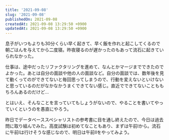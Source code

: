 ```yaml
---
title: '2021-09-08'
slug: '2021-09-08'
publishedOn: 2021-09-08
createdAt: 2021-09-08 13:29:50 +0900
updatedAt: 2021-09-08 13:29:50 +0900
---
```

息子がいつもよりも30分くらい早く起きて、早く飯を作れと起こしてくるので朝ごはんを与えてから二度寝。昨夜寝るのが遅かったのもあって流石に起きていられなかった。

仕事は、途中だったリファクタリングを進めて、なんとかマージまでできたのでよかった。あとは自分の面談や他の人の面談など。自分の面談では、数年後を見て動くってのができてないと毎回思ってしまうので、行動を変えないといけないと思っているのだがなかなかうまくできてない感じ。直近でできてないことももちろんあるのだけど…

とはいえ、そんなことを言っていてもしょうがないので、やることを書いてやっていくというのを愚直にやろう。

昨日でデータベーススペシャリストの参考書に目を通し終えたので、今日は過去問に取り組んでみた。高度試験は初めてなこともあり、まずは午前Iから。流石に午前Iは行けそうな感じなので、明日は午前IIをやってみよう。
